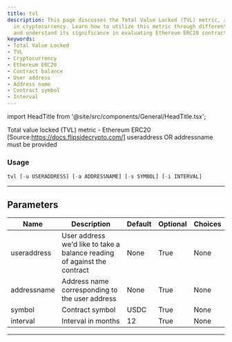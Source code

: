 ```yaml
---
title: tvl
description: This page discusses the Total Value Locked (TVL) metric, a key concept
  in cryptocurrency. Learn how to utilize this metric through different parameters
  and understand its significance in evaluating Ethereum ERC20 contract balances.
keywords:
- Total Value Locked
- TVL
- Cryptocurrency
- Ethereum ERC20
- Contract balance
- User address
- Address name
- Contract symbol
- Interval
---
```


import HeadTitle from '@site/src/components/General/HeadTitle.tsx';

<HeadTitle title="crypto/onchain/tvl - Reference | OpenBB Terminal Docs" />

Total value locked (TVL) metric - Ethereum ERC20 [Source:https://docs.flipsidecrypto.com/] useraddress OR addressname must be provided

### Usage

```python
tvl [-u USERADDRESS] [-a ADDRESSNAME] [-s SYMBOL] [-i INTERVAL]
```

---

## Parameters

| Name | Description | Default | Optional | Choices |
| ---- | ----------- | ------- | -------- | ------- |
| useraddress | User address we'd like to take a balance reading of against the contract | None | True | None |
| addressname | Address name corresponding to the user address | None | True | None |
| symbol | Contract symbol | USDC | True | None |
| interval | Interval in months | 12 | True | None |

---
